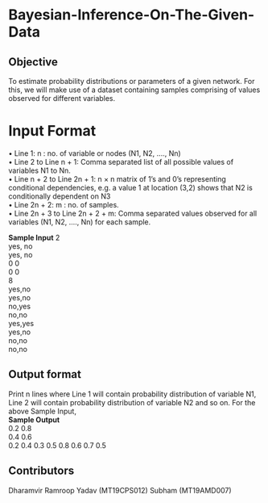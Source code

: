 # Bayesian-Inference-On-The-Given-Data
## Objective
To estimate probability distributions or parameters of a given network. For this, we will make use of a dataset
containing samples comprising of values observed for different variables.

# Input Format
• Line 1: n : no. of variable or nodes (N1, N2, ...., Nn) \
• Line 2 to Line n + 1: Comma separated list of all possible values of variables N1 to Nn. \
• Line n + 2 to Line 2n + 1: n × n matrix of 1’s and 0’s representing conditional dependencies, e.g. a
value 1 at location (3,2) shows that N2 is conditionally dependent on N3 \
• Line 2n + 2: m : no. of samples. \
• Line 2n + 3 to Line 2n + 2 + m: Comma separated values observed for all variables (N1, N2, ...., Nn)
for each sample. 

**Sample Input**
2 \
yes, no \
yes, no \
0 0 \
0 0 \
8    
yes,no         \
yes,no         \
no,yes         \
no,no         \
yes,yes         \
yes,no         \
no,no         \
no,no         

## Output format
Print n lines where Line 1 will contain probability distribution of variable N1, Line 2 will contain probability distribution of variable N2 and so on.
For the above Sample Input, \
**Sample Output** \
0.2 0.8         \
0.4 0.6         \
0.2 0.4 0.3 0.5 0.8 0.6 0.7 0.5         


## Contributors
Dharamvir Ramroop Yadav (MT19CPS012) 
Subham (MT19AMD007)
